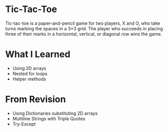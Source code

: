 # Tic-Tac-Toe
Tic-tac-toe is a paper-and-pencil game for two players, X and O, who take turns marking the spaces in a 3×3 grid. The player who succeeds in placing three of their marks in a horizontal, vertical, or diagonal row wins the game.
# What I Learned
* Using 2D arrays
* Nested for loops
* Helper methods
# From Revision
* Using Dictionaries substituting 2D arrays
* Multiline Strings with Triple Quotes
* Try-Except
